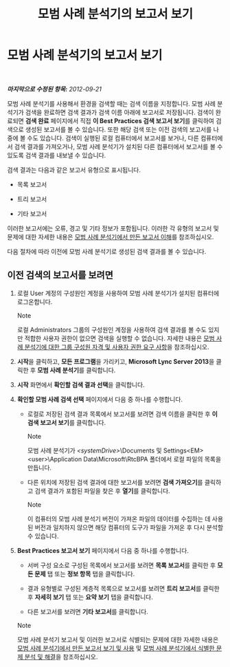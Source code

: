 ﻿---
title: 모범 사례 분석기의 보고서 보기
TOCTitle: 모범 사례 분석기의 보고서 보기
ms:assetid: 7217a47b-36b1-4923-81ea-df754cff29bb
ms:mtpsurl: https://technet.microsoft.com/ko-kr/library/Gg607690(v=OCS.15)
ms:contentKeyID: 49304005
ms.date: 08/24/2015
mtps_version: v=OCS.15
ms.translationtype: HT
---

# 모범 사례 분석기의 보고서 보기

 

_**마지막으로 수정된 항목:** 2012-09-21_

모범 사례 분석기를 사용해서 환경을 검색할 때는 검색 이름을 지정합니다. 모범 사례 분석기가 검색을 완료하면 검색 결과가 검색 이름 아래에 보고서로 저장됩니다. 검색이 완료되면 **검색 완료** 페이지에서 직접 **이 Best Practices 검색 보고서 보기**를 클릭하여 검색으로 생성된 보고서를 볼 수 있습니다. 또한 해당 검색 또는 이전 검색의 보고서를 나중에 볼 수도 있습니다. 검색이 실행된 로컬 컴퓨터에서 보고서를 보거나, 다른 컴퓨터에서 검색 결과를 가져오거나, 모범 사례 분석기가 설치된 다른 컴퓨터에서 보고서를 볼 수 있도록 검색 결과를 내보낼 수 있습니다.

검색 결과는 다음과 같은 보고서 유형으로 표시됩니다.

  - 목록 보고서

  - 트리 보고서

  - 기타 보고서

이러한 보고서에는 오류, 경고 및 기타 정보가 포함됩니다. 이러한 각 유형의 보고서 및 문제에 대한 자세한 내용은 [모범 사례 분석기에서 만든 보고서 이해](lync-server-2013-understanding-reports-created-by-best-practices-analyzer.md)를 참조하십시오.

다음 절차에 따라 이전에 모범 사례 분석기로 생성된 검색 결과를 볼 수 있습니다.

## 이전 검색의 보고서를 보려면

1.  로컬 User 계정의 구성원인 계정을 사용하여 모범 사례 분석기가 설치된 컴퓨터에 로그온합니다.
    

    > [!NOTE]
    > 로컬 Administrators 그룹의 구성원인 계정을 사용하여 검색 결과를 볼 수도 있지만 적합한 사용자 권한이 없으면 검색을 실행할 수 없습니다. 자세한 내용은 <A href="lync-server-2013-group-memberships-and-user-rights-requirements-for-best-practices-analyzer.md">모범 사례 분석기에 대한 그룹 구성원 자격 및 사용자 권한 요구 사항</A>을 참조하십시오.



2.  **시작**을 클릭하고, **모든 프로그램**을 가리키고, **Microsoft Lync Server 2013**을 클릭한 후 **모범 사례 분석기**를 클릭합니다.

3.  **시작** 화면에서 **확인할 검색 결과 선택**을 클릭합니다.

4.  **확인할 모범 사례 검색 선택** 페이지에서 다음 중 하나를 수행합니다.
    
      - 로컬로 저장된 검색 결과 목록에서 보고서를 보려면 검색 이름을 클릭한 후 **이 검색 보고서 보기**를 클릭합니다.
        

        > [!NOTE]
        > 모범 사례 분석기가 <EM>&lt;systemDrive&gt;</EM>\Documents 및 Settings\<EM>&lt;user&gt;</EM>\Application Data\Microsoft\RtcBPA 폴더에서 로컬 파일의 목록을 만듭니다.

    
      - 다른 위치에 저장된 검색 결과에 대한 보고서를 보려면 **검색 가져오기**를 클릭하고 검색 결과가 포함된 파일을 찾은 후 **열기**를 클릭합니다.
        

        > [!NOTE]
        > 이 컴퓨터의 모범 사례 분석기 버전이 가져온 파일의 데이터를 수집하는 데 사용된 버전과 일치하지 않으면 해당 컴퓨터의 도구가 파일을 가져온 후 다시 분석할 수 있습니다.



5.  **Best Practices 보고서 보기** 페이지에서 다음 중 하나를 수행합니다.
    
      - 서버 구성 요소로 구성된 목록에서 보고서를 보려면 **목록 보고서**를 클릭한 후 **모든 문제** 탭 또는 **정보 항목** 탭을 클릭합니다.
    
      - 결과 유형별로 구성된 계층적 목록으로 보고서를 보려면 **트리 보고서**를 클릭한 후 **자세히 보기** 탭 또는 **요약 보기** 탭을 클릭합니다.
    
      - 다른 보고서를 보려면 **기타 보고서**를 클릭합니다.
    

    > [!NOTE]
    > 모범 사례 분석기 보고서 및 이러한 보고서로 식별되는 문제에 대한 자세한 내용은 <A href="lync-server-2013-viewing-and-working-with-reports-created-by-best-practices-analyzer.md">모범 사례 분석기에서 만든 보고서 보기 및 사용</A> 및 <A href="lync-server-2013-analyzing-and-resolving-issues-identified-by-best-practices-analyzer.md">모범 사례 분석기에서 식별한 문제 분석 및 해결</A>을 참조하십시오.


